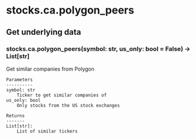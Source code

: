 # stocks.ca.polygon_peers

## Get underlying data 
### stocks.ca.polygon_peers(symbol: str, us_only: bool = False) -> List[str]

Get similar companies from Polygon

    Parameters
    ----------
    symbol: str
        Ticker to get similar companies of
    us_only: bool
        Only stocks from the US stock exchanges

    Returns
    -------
    List[str]:
        List of similar tickers

